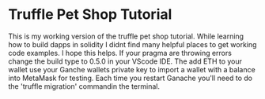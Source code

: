 # Truffle Pet Shop Tutorial
 This is my working version of the truffle pet shop tutorial. While learning how to build dapps in solidity I didnt find many helpful places to get working code examples. I hope this helps. If your pragma are throwing errors change the build type to 0.5.0 in your VScode IDE. The add ETH to your wallet use your Ganche wallets private key to import a wallet with a balance into MetaMask for testing. Each time you restart Ganache you'll need to do the 'truffle migration' commandin the terminal. 
